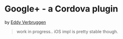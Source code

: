 # Google+ - a Cordova plugin
by [Eddy Verbruggen](http://twitter.com/eddyverbruggen)


> work in progress.. iOS impl is pretty stable though.
